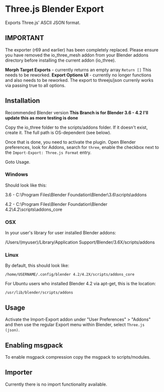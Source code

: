 # Three.js Blender Export

Exports Three.js' ASCII JSON format.

## IMPORTANT

The exporter (r69 and earlier) has been completely replaced. Please ensure you have removed the io_three_mesh addon from your Blender addons directory before installing the current addon (io_three).

**Morph Target Exports** - currently returns an empty array `Return []` This needs to be reworked.
**Export Options UI** - currently no longer functions and also needs to be reworked. The export to threejs/json currenly works via passing true to all options.

## Installation

Recommended Blender version **This Branch is for Blender 3.6 - 4.2 I'll update this as more testing is done**

Copy the io_three folder to the scripts/addons folder. If it doesn't exist, create it. The full path is OS-dependent (see below).

Once that is done, you need to activate the plugin. Open Blender preferences, look for
Addons, search for `three`, enable the checkbox next to the `Import-Export: Three.js Format` entry.

Goto Usage.

### Windows

Should look like this:

3.6 - C:\Program Files\Blender Foundation\Blender\3.6\scripts\addons

4.2 - C:\Program Files\Blender Foundation\Blender 4.2\4.2\scripts\addons_core

### OSX

In your user's library for user installed Blender addons:

/Users/(myuser)/Library/Application Support/Blender/3.6X/scripts/addons

### Linux

By default, this should look like:

    /home/USERNAME/.config/blender 4.2/4.2X/scripts/addons_core

For Ubuntu users who installed Blender 4.2 via apt-get, this is the location:

    /usr/lib/blender/scripts/addons

## Usage

Activate the Import-Export addon under "User Preferences" > "Addons" and then use the regular Export menu within Blender, select `Three.js (json)`.

## Enabling msgpack

To enable msgpack compression copy the msgpack to scripts/modules.

## Importer

Currently there is no import functionality available.
